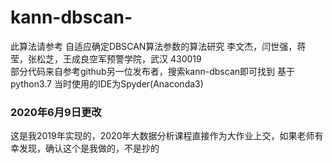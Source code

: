 # kann-dbscan-
此算法请参考 自适应确定DBSCAN算法参数的算法研究 李文杰，闫世强，蒋 莹，张松芝，王成良空军预警学院，武汉 430019  
部分代码来自参考github另一位发布者，搜索kann-dbscan即可找到
基于 python3.7
当时使用的IDE为Spyder(Anaconda3)

### 2020年6月9日更改
这是我2019年实现的，2020年大数据分析课程直接作为大作业上交，如果老师有幸发现，确认这个是我做的，不是抄的
